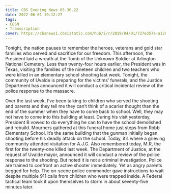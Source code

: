 ```yaml
---
title: CBS Evening News 05.30.22
date: 2022-06-01 19:12:27
tags:
- CBSN
- Transcription
cover: https://cbsnews1.cbsistatic.com/hub/i/r/2019/04/01/727e357a-a126-4138-a2c5-4d3222669d57/thumbnail/640x360/3ff2761028dc5c65cc4f07acd54bcd5c/cbsn2-logo-1920x1080.jpg
---
```

Tonight, the nation pauses to remember the heroes, veterans and gold star families who served and sacrifice for our freedom. This afternoon, the President laid a wreath at the Tomb of the Unknown Soldier at Arlington National Cemetery. Less than twenty-four hours earlier, the President was in Texas, visiting the families of the nineteen children and two teachers who were killed in an elementary school shooting last week. Tonight, the community of Uvalde is preparing for the victims’ funerals, and the Justice Department has announced it will conduct a critical incidental review of the police response to the massacre.

Over the last week, I’ve been talking to children who served the shooting and parents and they tell me they can’t think of a scarier thought than the end of the summer when they have to come back to school. Well, they may not have to come into this building at least. During his visit yesterday, President B vowed to do everything he can to have the school demolished and rebuild. Mourners gathered at this funeral home just steps from Robb Elementary School. It’s the same building that the gunman initially began shooting before his deadly attack on the school. Today, it’s where a grieving community attended visitation for A.J.G. Also remembered today, M.R, the first for the twenty-one killed last week. The Department of Justice, at the request of Uvalde mayor, announced it will conduct a review of the police response to the shooting. But noted it is not a criminal investigation. Police are trained to confront an active shooter immediately. Yet as angry parents begged for help. The on-scene police commander gave instructions to wait despite multiple 911 calls from children who were trapped inside. A Federal tactical team took it upon themselves to storm in about seventy-five minutes later. 
